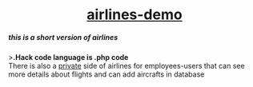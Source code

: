 <a href="https://airlines-demo-version.herokuapp.com/"><h1 align="center">airlines-demo</h1></a>
<h5>this is a short version of airlines</h5>
><b>.Hack code language is .php code</b><br>
There is also a <a href="https://airlines-demo-version.herokuapp.com/private.php">private</a> side of airlines for employees-users that can see more details about flights and can add aircrafts in database




